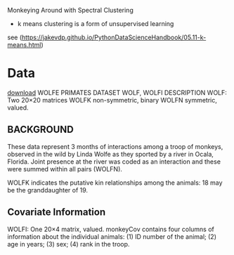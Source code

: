
Monkeying Around with Spectral Clustering

- k means clustering is a form of unsupervised learning

see (https://jakevdp.github.io/PythonDataScienceHandbook/05.11-k-means.html)

# Data
[download](http://vlado.fmf.uni-lj.si/pub/networks/data/ucinet/ucidata.htm#wolfe)
WOLFE PRIMATES
DATASET WOLF, WOLFI
DESCRIPTION WOLF: Two 20×20 matrices
WOLFK non-symmetric, binary
WOLFN symmetric, valued.

## BACKGROUND
These data represent 3 months of interactions among a troop of monkeys, observed in the wild by Linda Wolfe as they sported by a river in Ocala, Florida. Joint presence at the river was coded as an interaction and these were summed within all pairs (WOLFN).  

WOLFK indicates the putative kin relationships among the animals: 18 may be the granddaughter of 19.  

## Covariate Information
WOLFI: One 20×4 matrix, valued.
monkeyCov contains four columns of information about the individual animals: (1) ID number of the animal; (2) age in years; (3) sex; (4) rank in the troop.